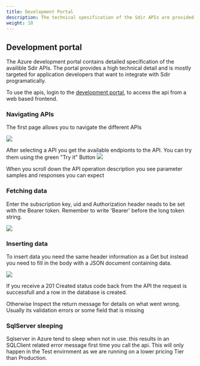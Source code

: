 ```yaml
---
title: Development Portal
description: The technical spesification of the Sdir APIs are provided by the Azure development portal.
weight: 10
---
```


## Development portal

The Azure development portal contains detailed specification of the availible Sdir APIs. The portal provides a high technical detail and is mostly targeted for application developers that want to integrate with Sdir programatically.      

To use the apis, login to the [development portal](https://sdir-d-apim-common.developer.azure-api.net/apis), to access the api from a web based frontend.

### Navigating APIs

The first page allows you to navigate the different APIs

![](../images/API_Navigation.png)

After selecting a API you get the available endpionts to the API. You can try them using the green "Try it" Button
![](../images/apsadditionalcompetence.png)

When you scroll down the API operation description you see parameter samples and responses you can expect 

### Fetching data

Enter the subscription key, uid and Authorization header neads to be set with the Bearer token. Remember to write 'Bearer' before the long token string.

![](../images/tryit.png)

### Inserting data

To insert data you need the same header information as a Get but instead you need to fill in the body with a JSON document containing data.

![](../images/postadditionalcompetence.png)

If you receive a 201 Created status code back from the API the request is successfull and a row in the database is created.

Otherwise Inspect the return message for details on what went wrong. Usually its validation errors or some field that is missing

### SqlServer sleeping
Sqlserver in Azure tend to sleep when not in use. this results in an SQLClient related error message first time you call the api. This will only happen in the Test envirnment as we are running on a lower pricing Tier than Production.